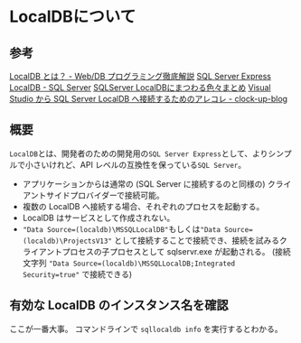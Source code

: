 # LocalDBについて
## 参考
[LocalDB とは？ - Web/DB プログラミング徹底解説](https://www.keicode.com/dotnet/what-is-localdb.php)
[SQL Server Express LocalDB - SQL Server](https://docs.microsoft.com/ja-jp/sql/database-engine/configure-windows/sql-server-express-localdb?view=sql-server-ver15)
[SQLServer LocalDBにまつわる色々まとめ](https://qiita.com/s_saito/items/9c50e2c451948678399c)
[Visual Studio から SQL Server LocalDB へ接続するためのアレコレ - clock-up-blog](https://blog.clock-up.jp/entry/2016/07/27/vs-sqlserver-localdb)

## 概要
`LocalDB`とは、開発者のための開発用の`SQL Server Express`として、よりシンプルで小さいけれど、API レベルの互換性を保っている`SQL Server`。

- アプリケーションからは通常の (SQL Server に接続するのと同様の) クライアントサイドプロバイダーで接続可能。
- 複数の LocalDB へ接続する場合、それぞれのプロセスを起動する。
- LocalDB はサービスとして作成されない。
- `"Data Source=(localdb)\MSSQLLocalDB"`もしくは`"Data Source=(localdb)\ProjectsV13"` として接続することで接続でき、接続を試みるクライアントプロセスの子プロセスとして sqlservr.exe が起動される。 (接続文字列 `"Data Source=(localdb)\MSSQLLocalDB;Integrated Security=true"` で接続できる)

## 有効な LocalDB のインスタンス名を確認
ここが一番大事。
コマンドラインで `sqllocaldb info` を実行するとわかる。